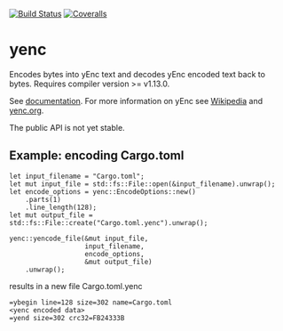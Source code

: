 [![Build Status](https://travis-ci.org/aswaving/yenc.svg?branch=master)](https://travis-ci.org/aswaving/yenc)
[![Coveralls](https://img.shields.io/coveralls/aswaving/yenc.svg)](https://coveralls.io/github/aswaving/yenc)

# yenc

Encodes bytes into yEnc text and decodes yEnc encoded text back to bytes.
Requires compiler version >= v1.13.0.

See [documentation](http://docs.rs/yenc).
For more information on yEnc see [Wikipedia](https://en.wikipedia.org/wiki/YEnc) and [yenc.org](http://www.yenc.org).

The public API is not yet stable.

## Example: encoding Cargo.toml

```
let input_filename = "Cargo.toml";
let mut input_file = std::fs::File::open(&input_filename).unwrap();
let encode_options = yenc::EncodeOptions::new()
    .parts(1)
    .line_length(128);
let mut output_file = std::fs::File::create("Cargo.toml.yenc").unwrap();

yenc::yencode_file(&mut input_file, 
                   input_filename, 
                   encode_options, 
                   &mut output_file)
    .unwrap();
```

results in a new file Cargo.toml.yenc

```
=ybegin line=128 size=302 name=Cargo.toml 
<yenc encoded data>
=yend size=302 crc32=FB24333B
```

